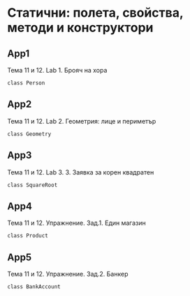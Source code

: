 # Статични: полета, свойства, методи и конструктори

## App1
Тема 11 и 12. Lab 1. Брояч на хора
```
class Person
```

## App2
Тема 11 и 12. Lab 2. Геометрия: лице и периметър
```
class Geometry
```

## App3
Тема 11 и 12. Lab 3. 3.	Заявка за корен квадратен
```
class SquareRoot
```

## App4
Тема 11 и 12. Упрaжнение. Зад.1. Един магазин
```
class Product
```

## App5
Тема 11 и 12. Упрaжнение. Зад.2. Банкер
```
class BankAccount
```